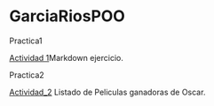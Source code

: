 # GarciaRiosPOO
Practica1

[Actividad 1](./Setup/README.md/)Markdown ejercicio.

Practica2

[Actividad_2](./Pelicula/Program.cs/) Listado de Peliculas ganadoras de Oscar.


